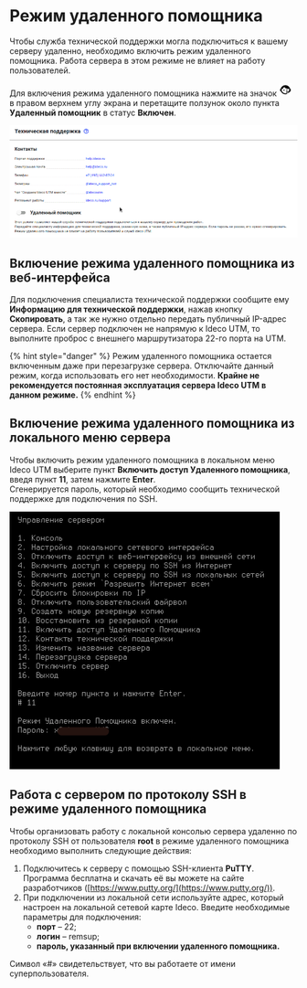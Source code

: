 # Режим удаленного помощника

Чтобы служба технической поддержки могла подключиться к вашему серверу удаленно, необходимо включить режим удаленного помощника. Работа сервера в этом режиме не влияет на работу пользователей.

Для включения режима удаленного помощника нажмите на значок ![icon-help.png](../.gitbook/assets/icon-help.png) в правом верхнем углу экрана и перетащите ползунок около пункта **Удаленный помощник** в статус **Включен**.

![](../.gitbook/assets/support.gif)

## Включение режима удаленного помощника из веб-интерфейса

Для подключения специалиста технической поддержки сообщите ему **Информацию для технической поддержки**, нажав кнопку **Скопировать**, а так же нужно отдельно передать публичный IP-адрес сервера. Если сервер подключен не напрямую к Ideco UTM, то выполните проброс с внешнего маршрутизатора 22-го порта на UTM.

{% hint style="danger" %}
Режим удаленного помощника остается включенным даже при перезагрузке сервера. Отключайте данный режим, когда использовать его нет необходимости. **Крайне не рекомендуется постоянная эксплуатация сервера Ideco UTM в данном режиме.**
{% endhint %}

## Включение режима удаленного помощника из локального меню сервера

Чтобы включить режим удаленного помощника в локальном меню Ideco UTM выберите пункт **Включить доступ Удаленного помощника**, введя пункт **11**, затем нажмите **Enter**.\
Сгенерируется пароль, который необходимо сообщить технической поддержке для подключения по SSH.

![](../.gitbook/assets/local-menu-support.png)

## Работа с сервером по протоколу SSH в режиме удаленного помощника

Чтобы организовать работу с локальной консолью сервера удаленно по протоколу SSH от пользователя **root** в режиме удаленного помощника необходимо выполнить следующие действия:

1. Подключитесь к серверу с помощью SSH-клиента **PuTTY**. Программа бесплатна и скачать её вы можете на сайте разработчиков ([https://www.putty.org/](https://www.putty.org/)).
2. При подключении из локальной сети используйте адрес, который настроен на локальной сетевой карте Ideco. Введите необходимые параметры для подключения:
   * **порт** – 22;
   * **логин** – remsup;
   * **пароль, указанный при включении удаленного помощника.**

Символ «#» свидетельствует, что вы работаете от имени суперпользователя.
